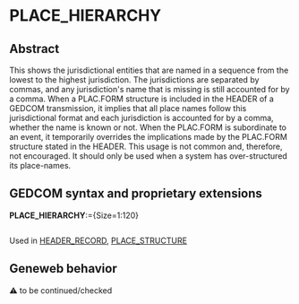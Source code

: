 ﻿# PLACE_HIERARCHY
## Abstract
This shows the jurisdictional entities that are named in a sequence from the lowest to the highest
jurisdiction. The jurisdictions are separated by commas, and any jurisdiction's name that is missing is
still accounted for by a comma. When a PLAC.FORM structure is included in the HEADER of a
GEDCOM transmission, it implies that all place names follow this jurisdictional format and each
jurisdiction is accounted for by a comma, whether the name is known or not. When the PLAC.FORM
is subordinate to an event, it temporarily overrides the implications made by the PLAC.FORM
structure stated in the HEADER. This usage is not common and, therefore, not encouraged. It should
only be used when a system has over-structured its place-names.


## GEDCOM syntax and proprietary extensions

**PLACE_HIERARCHY**:={Size=1:120}
<pre>
</pre>
Used in <a href=Ged.HEADER_RECORD.md>HEADER_RECORD</a>, <a href=Ged.PLACE_STRUCTURE.md>PLACE_STRUCTURE</a><br />


## Geneweb behavior



:warning: to be continued/checked

